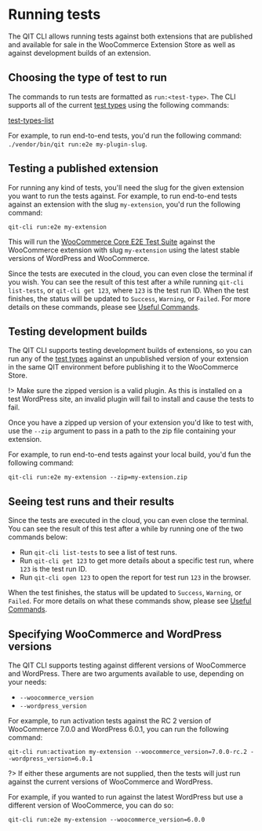 # Running tests

The QIT CLI allows running tests against both extensions that are published and available for sale in the WooCommerce Extension Store as well as against development builds of an extension.

## Choosing the type of test to run

The commands to run tests are formatted as `run:<test-type>`. The CLI supports all of the current [test types](test-types.md) using the following commands:

[test-types-list](../test-types-list.md ':include')

For example, to run end-to-end tests, you'd run the following command: `./vendor/bin/qit run:e2e my-plugin-slug`.

## Testing a published extension

For running any kind of tests, you'll need the slug for the given extension you want to run the tests against. For example, to run end-to-end tests against an extension with the slug `my-extension`, you'd run the following command:

```shell
qit-cli run:e2e my-extension
```

This will run the [WooCommerce Core E2E Test Suite](https://github.com/woocommerce/woocommerce/tree/trunk/plugins/woocommerce/tests/e2e-pw) against the WooCommerce extension with slug `my-extension` using the latest stable versions of WordPress and WooCommerce.

Since the tests are executed in the cloud, you can even close the terminal if you wish. You can see the result of this test after a while running `qit-cli list-tests`, or `qit-cli get 123`, where `123` is the test run ID. When the test finishes, the status will be updated to `Success`, `Warning`, or `Failed`. For more details on these commands, please see [Useful Commands](cli/useful-commands.md).

## Testing development builds

The QIT CLI supports testing development builds of extensions, so you can run any of the [test types](test-types.md) against an unpublished version of your extension in the same QIT environment before publishing it to the WooCommerce Store.

!> Make sure the zipped version is a valid plugin. As this is installed on a test WordPress site, an invalid plugin will fail to install and cause the tests to fail.

Once you have a zipped up version of your extension you'd like to test with, use the `--zip` argument to pass in a path to the zip file containing your extension.

For example, to run end-to-end tests against your local build, you'd fun the following command:

```shell
qit-cli run:e2e my-extension --zip=my-extension.zip
```

## Seeing test runs and their results

Since the tests are executed in the cloud, you can even close the terminal. You can see the result of this test after a while by running one of the two commands below:

- Run `qit-cli list-tests` to see a list of test runs.
- Run `qit-cli get 123` to get more details about a specific test run, where `123` is the test run ID.
- Run `qit-cli open 123` to open the report for test run `123` in the browser.

When the test finishes, the status will be updated to `Success`, `Warning`, or `Failed`. For more details on what these commands show, please see [Useful Commands](cli/useful-commands.md).

## Specifying WooCommerce and WordPress versions

The QIT CLI supports testing against different versions of WooCommerce and WordPress. There are two arguments available to use, depending on your needs:

- `--woocommerce_version`
- `--wordpress_version`

For example, to run activation tests against the RC 2 version of WooCommerce 7.0.0 and WordPress 6.0.1, you can run the following command:

`qit-cli run:activation my-extension --woocommerce_version=7.0.0-rc.2 --wordpress_version=6.0.1`

?> If either these arguments are not supplied, then the tests will just run against the current versions of WooCommerce and WordPress.

For example, if you wanted to run against the latest WordPress but use a different version of WooCommerce, you can do so:

`qit-cli run:e2e my-extension --woocommerce_version=6.0.0`
